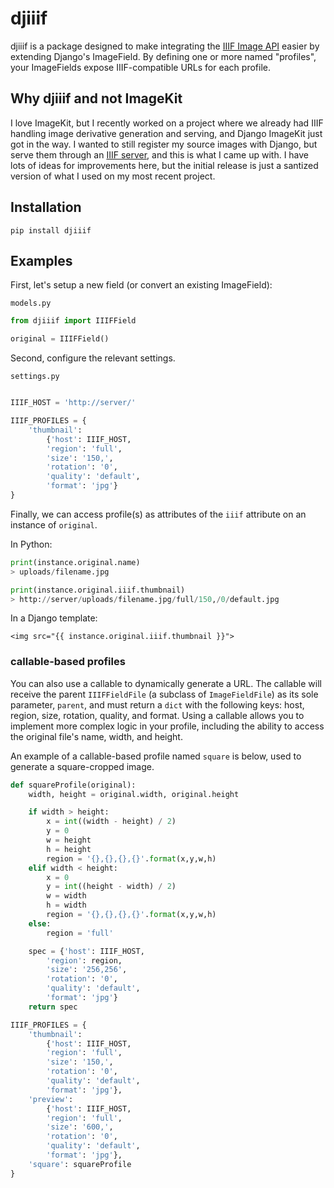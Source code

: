 # djiiif

djiiif is a package designed to make integrating the [IIIF Image API](http://iiif.io/api/image/2.1/) easier by extending Django's ImageField. By defining one or more named "profiles", your ImageFields expose IIIF-compatible URLs for each profile.

## Why djiiif and not ImageKit

I love ImageKit, but I recently worked on a project where we already had IIIF handling image derivative generation and serving, and Django ImageKit just got in the way. I wanted to still register my source images with Django, but serve them through an [IIIF server](https://github.com/loris-imageserver/loris), and this is what I came up with. I have lots of ideas for improvements here, but the initial release is just a santized version of what I used on my most recent project.

## Installation

`pip install djiiif`

## Examples

First, let's setup a new field (or convert an existing ImageField):


`models.py`
```python
from djiiif import IIIFField

original = IIIFField()
```

Second, configure the relevant settings.


`settings.py`
```python

IIIF_HOST = 'http://server/'

IIIF_PROFILES = {
    'thumbnail':
        {'host': IIIF_HOST, 
        'region': 'full', 
        'size': '150,',
        'rotation': '0',
        'quality': 'default',
        'format': 'jpg'}
}
```


Finally, we can access profile(s) as attributes of the `iiif` attribute on an instance of `original`.

In Python:

```python
print(instance.original.name)
> uploads/filename.jpg

print(instance.original.iiif.thumbnail)
> http://server/uploads/filename.jpg/full/150,/0/default.jpg
```


In a Django template:

```
<img src="{{ instance.original.iiif.thumbnail }}">
```


### callable-based profiles

You can also use a callable to dynamically generate a URL. The callable will receive the parent `IIIFFieldFile` (a subclass of `ImageFieldFile`) as its sole parameter, `parent`, and must return a `dict` with the following keys: host, region, size, rotation, quality, and format. Using a callable allows you to implement more complex logic in your profile, including the ability to access the original file's name, width, and height.

An example of a callable-based profile named `square` is below, used to generate a square-cropped image.


```python
def squareProfile(original):
    width, height = original.width, original.height

    if width > height:
        x = int((width - height) / 2)
        y = 0
        w = height
        h = height
        region = '{},{},{},{}'.format(x,y,w,h)
    elif width < height:
        x = 0
        y = int((height - width) / 2)
        w = width
        h = width
        region = '{},{},{},{}'.format(x,y,w,h)
    else:
        region = 'full'

    spec = {'host': IIIF_HOST, 
        'region': region, 
        'size': '256,256',
        'rotation': '0',
        'quality': 'default',
        'format': 'jpg'}
    return spec
```

```python
IIIF_PROFILES = {
    'thumbnail':
        {'host': IIIF_HOST, 
        'region': 'full', 
        'size': '150,',
        'rotation': '0',
        'quality': 'default',
        'format': 'jpg'},
    'preview':
        {'host': IIIF_HOST, 
        'region': 'full', 
        'size': '600,',
        'rotation': '0',
        'quality': 'default',
        'format': 'jpg'},
    'square': squareProfile
}

 ```
